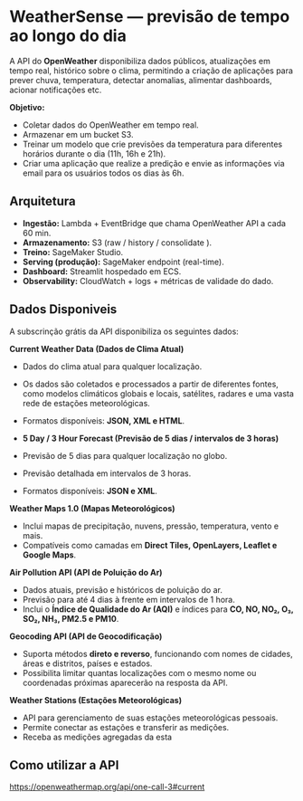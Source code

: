 # WeatherSense — previsão de tempo ao longo do dia


A  API do **OpenWeather** disponibiliza dados públicos, atualizações em tempo real, histórico sobre o clima, permitindo a criação de aplicações para prever chuva, temperatura, detectar anomalias, alimentar dashboards, acionar notificações etc.


**Objetivo:**
 - Coletar dados do OpenWeather em tempo real.
 - Armazenar em um bucket S3.
 - Treinar um modelo que crie previsões da temperatura para diferentes horários durante o dia (11h, 16h e 21h).
 - Criar uma aplicação que realize a predição e envie as informações via email para os usuários todos os dias às 6h.

## Arquitetura

* **Ingestão:** Lambda + EventBridge que chama OpenWeather API a cada 60 min. 
* **Armazenamento:** S3 (raw / history / consolidate ).
* **Treino:** SageMaker Studio.
* **Serving (produção):** SageMaker endpoint (real-time).
* **Dashboard:** Streamlit hospedado em ECS.
* **Observability:** CloudWatch + logs + métricas de validade do dado.


## Dados Disponiveis

A subscrinção grátis da API disponibiliza os seguintes dados:

**Current Weather Data (Dados de Clima Atual)**
- Dados do clima atual para qualquer localização.
- Os dados são coletados e processados a partir de diferentes fontes, como modelos climáticos globais e locais, satélites, radares e uma vasta rede de estações meteorológicas.
- Formatos disponíveis: **JSON, XML e HTML**.

- **5 Day / 3 Hour Forecast (Previsão de 5 dias / intervalos de 3 horas)** 
- Previsão de 5 dias para qualquer localização no globo.
- Previsão detalhada em intervalos de 3 horas.
- Formatos disponíveis: **JSON e XML**.

**Weather Maps 1.0 (Mapas Meteorológicos)** 
- Inclui mapas de precipitação, nuvens, pressão, temperatura, vento e mais.
- Compatíveis como camadas em **Direct Tiles, OpenLayers, Leaflet e Google Maps**.

**Air Pollution API (API de Poluição do Ar)** 
- Dados atuais, previsão e históricos de poluição do ar.
- Previsão para até 4 dias à frente em intervalos de 1 hora.
- Inclui o **Índice de Qualidade do Ar (AQI)** e índices para **CO, NO, NO₂, O₃, SO₂, NH₃, PM2.5 e PM10**.

**Geocoding API (API de Geocodificação)** 
- Suporta métodos **direto e reverso**, funcionando com nomes de cidades, áreas e distritos, países e estados.
- Possibilita limitar quantas localizações com o mesmo nome ou coordenadas próximas aparecerão na resposta da API.

**Weather Stations (Estações Meteorológicas)** 
- API para gerenciamento de suas estações meteorológicas pessoais.
- Permite conectar as estações e transferir as medições.
- Receba as medições agregadas da esta


## Como utilizar a API

https://openweathermap.org/api/one-call-3#current



